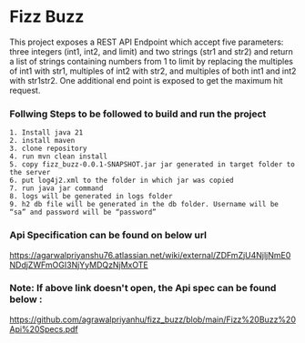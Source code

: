 # Fizz Buzz
This project exposes a REST API Endpoint which accept five parameters: three integers (int1, int2, and limit) and two strings (str1 and str2) and
return a list of strings containing numbers from 1 to limit by replacing the multiples of int1 with str1, multiples of int2 with str2, and multiples of both int1 and int2 with str1str2.
One additional end point is exposed to get the maximum hit request.

### Follwing Steps to be followed to build and run the project

    1. Install java 21
    2. install maven
    3. clone repository
    4. run mvn clean install
    5. copy fizz_buzz-0.0.1-SNAPSHOT.jar jar generated in target folder to the server
    6. put log4j2.xml to the folder in which jar was copied
    7. run java jar command
    8. logs will be generated in logs folder
    9. h2 db file will be generated in the db folder. Username will be “sa” and password will be “password”

### Api Specification can be found on below url
https://agarwalpriyanshu76.atlassian.net/wiki/external/ZDFmZjU4NjljNmE0NDdjZWFmOGI3NjYyMDQzNjMxOTE

### Note: If above link doesn't open, the Api spec can be found below :
https://github.com/agrawalpriyanhu/fizz_buzz/blob/main/Fizz%20Buzz%20Api%20Specs.pdf
